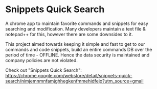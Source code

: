 # Snippets Quick Search

A chrome app to maintain favorite commands and snippets for easy searching and modification.
Many developers maintain a text file & notepad++ for this, however there are some downsides to it.


This project aimed towards keeping it simple and fast to get to our commands and code snippets, build an entire commands DB over the period of time - OFFLINE. Hence the data security is maintained and company policies are not violated.

Check out "Snippets Quick Search": https://chrome.google.com/webstore/detail/snippets-quick-search/nimjemnmnfamjghhegkenfmmehidfejo?utm_source=gmail
